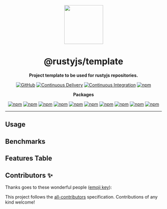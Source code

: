 <div align="center">

<img src="https://files.tomio.fun/r/rustyjs-logo.png" width="125" height="125">

# @rustyjs/template

**Project template to be used for rustyjs repositories.**

[![GitHub](https://img.shields.io/github/license/rustyjs/project-template)](https://github.com/rustyjs/project-template/blob/main/LICENSE.md)
[![Continuous Delivery](https://github.com/rustyjs/project-template/actions/workflows/continuous-delivery.yml/badge.svg)](https://github.com/rustyjs/project-template/actions/workflows/continuous-delivery.yml)
[![Continuous Integration](https://github.com/rustyjs/project-template/actions/workflows/continuous-integration.yml/badge.svg)](https://github.com/rustyjs/project-template/actions/workflows/continuous-integration.yml)
[![npm](https://img.shields.io/npm/v/@rustyjs/template?color=crimson&logo=npm&style=flat-square)](https://www.npmjs.com/package/@rustyjs/template)

**Packages**

[![npm](https://img.shields.io/npm/v/@rustyjs/template-android-arm64?color=crimson&logo=npm&style=flat-square&label=@rustyjs/template-android-arm64)](https://www.npmjs.com/package/@rustyjs/template-android-arm64)
[![npm](https://img.shields.io/npm/v/@rustyjs/template-darwin-arm64?color=crimson&logo=npm&style=flat-square&label=@rustyjs/template-darwin-arm64)](https://www.npmjs.com/package/@rustyjs/template-darwin-arm64)
[![npm](https://img.shields.io/npm/v/@rustyjs/template-darwin-x64?color=crimson&logo=npm&style=flat-square&label=@rustyjs/template-darwin-x64)](https://www.npmjs.com/package/@rustyjs/template-darwin-x64)
[![npm](https://img.shields.io/npm/v/@rustyjs/template-freebsd-x64?color=crimson&logo=npm&style=flat-square&label=@rustyjs/template-freebsd-x64)](https://www.npmjs.com/package/@rustyjs/template-freebsd-x64)
[![npm](https://img.shields.io/npm/v/@rustyjs/template-linux-arm64-gnu?color=crimson&logo=npm&style=flat-square&label=@rustyjs/template-linux-arm64-gnu)](https://www.npmjs.com/package/@rustyjs/template-linux-arm64-gnu)
[![npm](https://img.shields.io/npm/v/@rustyjs/template-linux-arm64-musl?color=crimson&logo=npm&style=flat-square&label=@rustyjs/template-linux-arm64-musl)](https://www.npmjs.com/package/@rustyjs/template-linux-arm64-musl)
[![npm](https://img.shields.io/npm/v/@rustyjs/template-linux-x64-gnu?color=crimson&logo=npm&style=flat-square&label=@rustyjs/template-linux-x64-gnu)](https://www.npmjs.com/package/@rustyjs/template-linux-x64-gnu)
[![npm](https://img.shields.io/npm/v/@rustyjs/template-linux-x64-musl?color=crimson&logo=npm&style=flat-square&label=@rustyjs/template-linux-x64-musl)](https://www.npmjs.com/package/@rustyjs/template-linux-x64-musl)
[![npm](https://img.shields.io/npm/v/@rustyjs/template-win32-x64-msvc?color=crimson&logo=npm&style=flat-square&label=@rustyjs/template-win32-x64-msvc)](https://www.npmjs.com/package/@rustyjs/template-win32-x64-msvc)
[![npm](https://img.shields.io/npm/v/@rustyjs/template-linux-arm-gnueabihf?color=crimson&logo=npm&style=flat-square&label=@rustyjs/template-linux-arm-gnueabihf)](https://www.npmjs.com/package/@rustyjs/template-linux-arm-gnueabihf)

</div>

---

## Usage

## Benchmarks

## Features Table

## Contributors ✨

Thanks goes to these wonderful people ([emoji key](https://allcontributors.org/docs/en/emoji-key)):

<!-- ALL-CONTRIBUTORS-LIST:START - Do not remove or modify this section -->
<!-- prettier-ignore-start -->
<!-- markdownlint-disable -->
<!-- markdownlint-enable -->
<!-- prettier-ignore-end -->

<!-- ALL-CONTRIBUTORS-LIST:END -->

This project follows the [all-contributors](https://github.com/all-contributors/all-contributors) specification. Contributions of any kind welcome!
